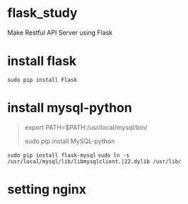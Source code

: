 # flask_study
Make Restful API Server using Flask

# install flask

`sudo pip install Flask`

# install mysql-python

> export PATH=$PATH:/usr/local/mysql/bin/
>
> sudo pip install MySQL-python

`sudo pip install flask-mysql`
`sudo ln -s /usr/local/mysql/lib/libmysqlclient.|22.dylib /usr/lib/`

# setting nginx 

